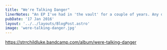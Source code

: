 ```yaml
---
title: "We're Talking Danger"
linerNotes: "An EP I've had in 'the vault' for a couple of years. Any donations would be greatly appreciated. Hope you enjoy it, especially the MJ fans."
pubDate: '17 Jan 2016'
layout: '../../layouts/BlogPost.astro'
image: 'were-talking-danger.jpg'
---
```


https://strrchildluke.bandcamp.com/album/were-talking-danger
